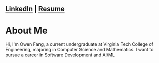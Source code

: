 ## [LinkedIn](https://www.linkedin.com/in/owen-fang-6a4a99293/) | [Resume](Owen%20Fang%20Resume)


# About Me


Hi, I'm Owen Fang, a current undergraduate at Virginia Tech College of Engineering, majoring in Computer Science and Mathematics. I want to pursue a career in Software Development and AI/ML

